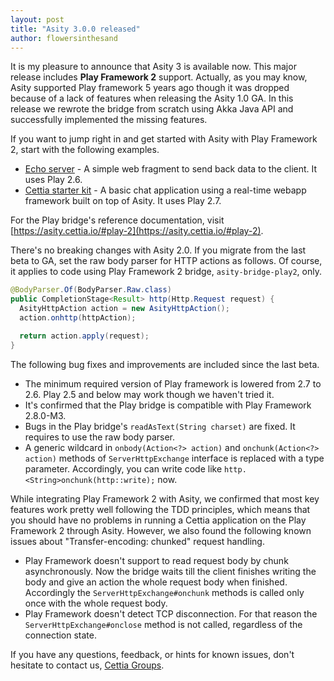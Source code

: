 ```yaml
---
layout: post
title: "Asity 3.0.0 released"
author: flowersinthesand
---
```


It is my pleasure to announce that Asity 3 is available now. This major release includes **Play Framework 2** support. Actually, as you may know, Asity supported Play framework 5 years ago though it was dropped because of a lack of features when releasing the Asity 1.0 GA. In this release we rewrote the bridge from scratch using Akka Java API and successfully implemented the missing features.

If you want to jump right in and get started with Asity with Play Framework 2, start with the following examples.

- [Echo server](https://github.com/cettia/asity/tree/master/example-play2) - A simple web fragment to send back data to the client. It uses Play 2.6.
- [Cettia starter kit](https://github.com/cettia/cettia-starter-kit/tree/master/play2) - A basic chat application using a real-time webapp framework built on top of Asity. It uses Play 2.7.

For the Play bridge's reference documentation, visit [https://asity.cettia.io/#play-2](https://asity.cettia.io/#play-2).

There's no breaking changes with Asity 2.0. If you migrate from the last beta to GA, set the raw body parser for HTTP actions as follows. Of course, it applies to code using Play Framework 2 bridge, `asity-bridge-play2`, only.

```java
@BodyParser.Of(BodyParser.Raw.class)
public CompletionStage<Result> http(Http.Request request) {
  AsityHttpAction action = new AsityHttpAction();
  action.onhttp(httpAction);

  return action.apply(request);
}
```

The following bug fixes and improvements are included since the last beta.

- The minimum required version of Play framework is lowered from 2.7 to 2.6. Play 2.5 and below may work though we haven't tried it.
- It's confirmed that the Play bridge is compatible with Play Framework 2.8.0-M3.
- Bugs in the Play bridge's `readAsText(String charset)` are fixed. It requires to use the raw body parser.
- A generic wildcard in `onbody(Action<?> action)` and `onchunk(Action<?> action)` methods of `ServerHttpExchange` interface is replaced with a type parameter. Accordingly, you can write code like `http.<String>onchunk(http::write);` now.

While integrating Play Framework 2 with Asity, we confirmed that most key features work pretty well following the TDD principles, which means that you should have no problems in running a Cettia application on the Play Framework 2 through Asity. However, we also found the following known issues about "Transfer-encoding: chunked" request handling. 

- Play Framework doesn't support to read request body by chunk asynchronously. Now the bridge waits till the client finishes writing the body and give an action the whole request body when finished. Accordingly the `ServerHttpExchange#onchunk` methods is called only once with the whole request body.
- Play Framework doesn't detect TCP disconnection. For that reason the `ServerHttpExchange#onclose` method is not called, regardless of the connection state.

If you have any questions, feedback, or hints for known issues, don't hesitate to contact us, [Cettia Groups](http://groups.google.com/group/cettia).
